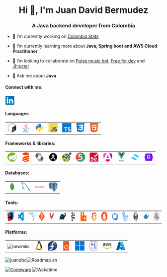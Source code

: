 <h1 align="center">Hi 👋, I'm Juan David Bermudez</h1>
<h3 align="center">A Java backend developer from Colombia</h3>

- 🔭 I’m currently working on [Colombia Stats](https://github.com/juandbc/colombia-stats)

- 🌱 I’m currently learning more about **Java, Spring boot and AWS Cloud Practitioner**

- 👯 I’m looking to collaborate on [Pulse music bot](https://github.com/anjoseb121/pulse-music), [Free for dev](https://github.com/ripienaar/free-for-dev) and [Jhipster](https://github.com/jhipster/jhipster.github.io)

- 💬 Ask me about **Java**

<!--- 📫 How to reach me **juanbermucele@gmail.com**-->

<h4 align="left">Connect with me:</h4>
<a href="https://linkedin.com/in/juandbc" target="blank"><img align="center" src="https://raw.githubusercontent.com/devicons/devicon/master/icons/linkedin/linkedin-original.svg" alt="juandbc" height="30" width="30" /></a>

<h4 align="left">Languages</h4>
<table>
<tr>
    <td><span><img src="https://raw.githubusercontent.com/devicons/devicon/master/icons/bash/bash-original.svg" alt="bash" width="30" height="30"/></span></td>
    <td><span><img src="https://raw.githubusercontent.com/devicons/devicon/master/icons/java/java-original.svg" alt="java" width="30" height="30"/></span></td>
    <td><span><img src="https://raw.githubusercontent.com/devicons/devicon/master/icons/python/python-original.svg" alt="java" width="30" height="30"/></span></td>
    <td><span><img src="https://raw.githubusercontent.com/devicons/devicon/master/icons/javascript/javascript-original.svg" alt="javascript" width="30" height="30"/></span></td>
    <td><span><img src="https://raw.githubusercontent.com/devicons/devicon/master/icons/typescript/typescript-original.svg" alt="typescript" width="30" height="30"/></span></td>
    <td><span><img src="https://raw.githubusercontent.com/devicons/devicon/master/icons/css3/css3-original.svg" alt="css3" width="30" height="30"/></span></td>
    <td><span><img src="https://raw.githubusercontent.com/devicons/devicon/master/icons/html5/html5-original.svg" alt="css3" width="30" height="30"/></span></td>
</tr>
</table>
<h4> Frameworks & libraries:</h4>
<table>
<tr>
    <td><span><img src="https://raw.githubusercontent.com/devicons/devicon/master/icons/spring/spring-original.svg" alt="spring" width="30" height="30"/></span></td>
    <td><span><img src="https://raw.githubusercontent.com/devicons/devicon/master/icons/liquibase/liquibase-original.svg" alt="liquibase" width="30" height="30"/></span></td>
    <td><span><img src="https://raw.githubusercontent.com/devicons/devicon/master/icons/hibernate/hibernate-original.svg" alt="hibernate" width="30" height="30"/></span></td>
    <td><span><img src="https://raw.githubusercontent.com/devicons/devicon/master/icons/karatelabs/karatelabs-original.svg" alt="karatelabs" width="30" height="30"/></span></td>
    <td><span><img src="https://raw.githubusercontent.com/devicons/devicon/master/icons/openapi/openapi-original.svg" alt="openapi" width="30" height="30"/></span></td>
    <td><span><img src="https://raw.githubusercontent.com/devicons/devicon/master/icons/junit/junit-original.svg" alt="junit" width="30" height="30"/></span></td>
    <td><span><img src="https://raw.githubusercontent.com/devicons/devicon/master/icons/selenium/selenium-original.svg" alt="selenium" width="30" height="30"/></span></td>
    <td><span><img src="https://raw.githubusercontent.com/devicons/devicon/master/icons/angular/angular-original.svg" alt="angular" width="30" height="30"/></span></td>
    <td><span><img src="https://raw.githubusercontent.com/devicons/devicon/master/icons/vuejs/vuejs-original-wordmark.svg" alt="vuejs" width="30" height="30"/></span></td>
    <td><span><img src="https://raw.githubusercontent.com/devicons/devicon/master/icons/tailwindcss/tailwindcss-original.svg" alt="tailwind" width="30" height="30"/></span></td>
    <td><span><img src="https://raw.githubusercontent.com/devicons/devicon/master/icons/bootstrap/bootstrap-original.svg" alt="bootstrap" width="30" height="30"/></span></td>
</tr>
</table>
<h4 align="left">Databases:</h4>
<table>
    <tr>
        <td><span><img src="https://raw.githubusercontent.com/devicons/devicon/master/icons/mongodb/mongodb-original.svg" alt="mongodb" width="30" height="30"/></span></td>
        <td><span><img src="https://raw.githubusercontent.com/devicons/devicon/master/icons/mysql/mysql-original.svg" alt="mysql" width="30" height="30"/></span></td>
        <td><span><img src="https://raw.githubusercontent.com/devicons/devicon/master/icons/oracle/oracle-original.svg" alt="oracle" width="30" height="30"/></span></td>
        <td><span><img src="https://raw.githubusercontent.com/devicons/devicon/master/icons/postgresql/postgresql-original.svg" alt="postgresql" width="30" height="30"/></span></td>
    </tr>
</table>
<h4 align="left">Tools:</h4>
<table>
<tr>
    <td><span><img src="https://raw.githubusercontent.com/devicons/devicon/master/icons/intellij/intellij-original.svg" alt="intellij" width="30" height="30"/></span></td>
    <td><span><img src="https://raw.githubusercontent.com/devicons/devicon/master/icons/vscode/vscode-original.svg" alt="vscode" width="30" height="30"/></span></td>
    <td><span><img src="https://raw.githubusercontent.com/devicons/devicon/master/icons/sonarqube/sonarqube-original.svg" alt="sonarqube" width="30" height="30"/></span></td>
    <td><span><img src="https://raw.githubusercontent.com/devicons/devicon/master/icons/git/git-original.svg" alt="git" width="30" height="30"/></span></td>
    <td><span><img src="https://raw.githubusercontent.com/devicons/devicon/master/icons/maven/maven-original.svg" alt="maven" width="30" height="30"/></span></td>
    <td><span><img src="https://raw.githubusercontent.com/devicons/devicon/master/icons/gradle/gradle-original.svg" alt="gradle" width="30" height="30"/></span></td>
    <td><span><img src="https://raw.githubusercontent.com/devicons/devicon/master/icons/apachekafka/apachekafka-original.svg" alt="kafka" width="30" height="30"/></span></td>
    <td><span><img src="https://raw.githubusercontent.com/devicons/devicon/master/icons/rabbitmq/rabbitmq-original.svg" alt="docker" width="30" height="30"/></span></td>
    <td><span><img src="https://raw.githubusercontent.com/devicons/devicon/master/icons/grafana/grafana-original.svg" alt="grafana" width="30" height="30"/></span></td>
    <td><span><img src="https://raw.githubusercontent.com/devicons/devicon/master/icons/prometheus/prometheus-original.svg" alt="prometheus" width="30" height="30"/></span></td>
    <td><span><img src="https://raw.githubusercontent.com/devicons/devicon/master/icons/azuredevops/azuredevops-original.svg" alt="azuredevops" width="30" height="30"/></span></td>
    <td><span><img src="https://raw.githubusercontent.com/devicons/devicon/master/icons/githubactions/githubactions-original.svg" alt="githubactions" width="30" height="30"/></span></td>
    <td><span><img src="https://raw.githubusercontent.com/devicons/devicon/master/icons/jenkins/jenkins-original.svg" alt="jenkins" width="30" height="30"/></span></td>
    <td><span><img src="https://raw.githubusercontent.com/devicons/devicon/master/icons/docker/docker-original.svg" alt="docker" width="30" height="30"/></span></td>
    <td><span><img src="https://raw.githubusercontent.com/devicons/devicon/master/icons/podman/podman-original.svg" alt="podman" width="30" height="30"/></span></td>
</tr>
</table>

<h4 align="left">Platforms:</h4>
<table>
<tr>
    <td><span><img src="https://www.vectorlogo.zone/logos/newrelic/newrelic-icon.svg" alt="newrelic" width="30" height="30"/></span></td>
    <td><span><img src="https://raw.githubusercontent.com/devicons/devicon/master/icons/linux/linux-original.svg" alt="linux" width="30" height="30"/></span></td>
    <td><span><img src="https://raw.githubusercontent.com/devicons/devicon/master/icons/fedora/fedora-original.svg" alt="fedora" width="30" height="30"/></span></td>
    <td><span><img src="https://raw.githubusercontent.com/devicons/devicon/master/icons/ubuntu/ubuntu-original.svg" alt="ubuntu" width="30" height="30"/></span></td>
    <td><span><img src="https://raw.githubusercontent.com/devicons/devicon/master/icons/windows11/windows11-original.svg" alt="windows" width="30" height="30"/></span></td>
    <td><span><img src="https://raw.githubusercontent.com/devicons/devicon/master/icons/heroku/heroku-original.svg" alt="heroku" width="30" height="30"/></span></td>
    <td><span><img src="https://raw.githubusercontent.com/devicons/devicon/master/icons/amazonwebservices/amazonwebservices-original-wordmark.svg" alt="aws" width="30" height="30"/></span></td>
    <td><span><img src="https://raw.githubusercontent.com/devicons/devicon/master/icons/azure/azure-original.svg" alt="azure" width="30" height="30"/></span></td>
</tr>
</table>

<p>
    <img align="left" src="https://github-readme-stats.vercel.app/api/top-langs?username=juandbc&show_icons=true&locale=en&theme=transparent&layout=compact&hide_border=true" alt="juandbc" />
    <img src="https://roadmap.sh/card/wide/68939c70614598977ebd6ec7?variant=dark&roadmaps=backend%2Cdatastructures-and-algorithms%2Cjava%2Cspring-boot" alt="Roadmap.sh"/>
</p>

<!-- [![Codewars](https://github.r2v.ch/codewars?user=juandev&theme=light&name=true&top_languages=true")](https://www.codewars.com/users/juandev) -->
<p>
    <a href="https://www.codewars.com/users/juandev"><img alt="Codewars" src="https://github.r2v.ch/codewars?user=juandev&theme=light&name=true&top_languages=true""/></a>
<img style="display:inline;" src="https://wakatime.com/share/@juandbc/bd7d6468-9e4b-48c9-8761-c8762afd78dc.svg" alt="Wakatime" width="350" height="350" />
</p>
